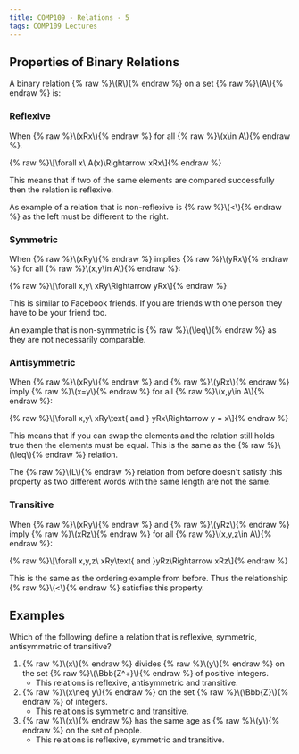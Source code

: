 ```yaml
---
title: COMP109 - Relations - 5
tags: COMP109 Lectures
---
```

## Properties of Binary Relations
A binary relation {% raw %}\\\(R\\\){% endraw %} on a set {% raw %}\\\(A\\\){% endraw %} is:

### Reflexive 
When {% raw %}\\\(xRx\\\){% endraw %} for all {% raw %}\\\(x\in A\\\){% endraw %}.

{% raw %}\\\[\forall x\ A(x)\Rightarrow xRx\\\]{% endraw %}

This means that if two of the same elements are compared successfully then the relation is reflexive.

As example of a relation that is non-reflexive is {% raw %}\\\(<\\\){% endraw %} as the left must be different to the right.

### Symmetric
When {% raw %}\\\(xRy\\\){% endraw %} implies {% raw %}\\\(yRx\\\){% endraw %} for all {% raw %}\\\(x,y\in A\\\){% endraw %}:

{% raw %}\\\[\forall x,y\ xRy\Rightarrow yRx\\\]{% endraw %}

This is similar to Facebook friends. If you are friends with one person they have to be your friend too.

An example that is non-symmetric is {% raw %}\\\(\leq\\\){% endraw %} as they are not necessarily comparable.

### Antisymmetric
When {% raw %}\\\(xRy\\\){% endraw %} and {% raw %}\\\(yRx\\\){% endraw %} imply {% raw %}\\\(x=y\\\){% endraw %} for all {% raw %}\\\(x,y\in A\\\){% endraw %}:

{% raw %}\\\[\forall x,y\ xRy\text{ and } yRx\Rightarrow y = x\\\]{% endraw %}

This means that if you can swap the elements and the relation still holds true then the elements must be equal. This is the same as the {% raw %}\\\(\leq\\\){% endraw %} relation.

The {% raw %}\\\(L\\\){% endraw %} relation from before doesn't satisfy this property as two different words with the same length are not the same.

### Transitive
When {% raw %}\\\(xRy\\\){% endraw %} and {% raw %}\\\(yRz\\\){% endraw %} imply {% raw %}\\\(xRz\\\){% endraw %} for all {% raw %}\\\(x,y,z\in A\\\){% endraw %}:

{% raw %}\\\[\forall x,y,z\ xRy\text{ and }yRz\Rightarrow xRz\\\]{% endraw %}

This is the same as the ordering example from before. Thus the relationship {% raw %}\\\(<\\\){% endraw %} satisfies this property.

## Examples
Which of the following define a relation that is reflexive, symmetric, antisymmetric of transitive?

1. {% raw %}\\\(x\\\){% endraw %} divides {% raw %}\\\(y\\\){% endraw %} on the set {% raw %}\\\(\Bbb{Z^+}\\\){% endraw %} of positive integers.
	* This relations is reflexive, antisymmetric and transitive.
1. {% raw %}\\\(x\neq y\\\){% endraw %} on the set {% raw %}\\\(\Bbb{Z}\\\){% endraw %} of integers.
	* This relations is symmetric and transitive.
1. {% raw %}\\\(x\\\){% endraw %} has the same age as {% raw %}\\\(y\\\){% endraw %} on the set of people.
	* This relations is reflexive, symmetric and transitive.

